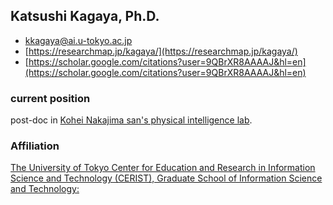 ## Katsushi Kagaya, Ph.D.
- kkagaya@ai.u-tokyo.ac.jp
- [https://researchmap.jp/kagaya/](https://researchmap.jp/kagaya/)
- [https://scholar.google.com/citations?user=9QBrXR8AAAAJ&hl=en](https://scholar.google.com/citations?user=9QBrXR8AAAAJ&hl=en)

### current position
post-doc in [Kohei Nakajima san's physical intelligence lab](https://www.kohei-nakajima.com/). 

### Affiliation
[The University of Tokyo Center for Education and Research in Information Science and Technology (CERIST), Graduate School of Information Science and Technology: ](https://www.i.u-tokyo.ac.jp/edu/cerist/index_e.shtml)
